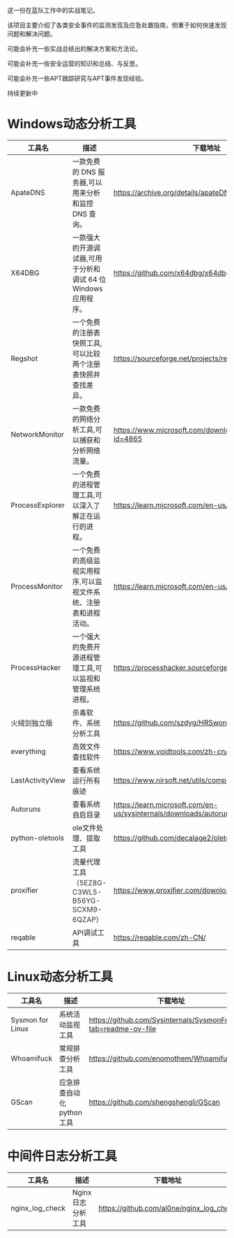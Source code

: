 这一份在蓝队工作中的实战笔记。

该项目主要介绍了各类安全事件的监测发现及应急处置指南，侧重于如何快速发现问题和解决问题。

可能会补充一些实战总结出的解决方案和方法论。

可能会补充一些安全运营的知识和总结、与反思。

可能会补充一些APT跟踪研究与APT事件发现经验。


持续更新中


# Windows动态分析工具
| 工具名 | 描述 | 下载地址 |
| --- | --- | --- |
| ApateDNS | 一款免费的 DNS 服务器,可以用来分析和监控 DNS 查询。 | https://archive.org/details/apateDNS |
| X64DBG | 一款强大的开源调试器,可用于分析和调试 64 位 Windows 应用程序。 | https://github.com/x64dbg/x64dbg |
| Regshot | 一个免费的注册表快照工具,可以比较两个注册表快照并查找差异。 | https://sourceforge.net/projects/regshot/ |
| NetworkMonitor | 一款免费的网络分析工具,可以捕获和分析网络流量。 | https://www.microsoft.com/download/details.aspx?id=4865 |
| ProcessExplorer | 一个免费的进程管理工具,可以深入了解正在运行的进程。 | https://learn.microsoft.com/en-us/sysinternals/ |
| ProcessMonitor | 一个免费的高级监视实用程序,可以监视文件系统、注册表和进程活动。 | https://learn.microsoft.com/en-us/sysinternals/ |
| ProcessHacker	 | 一个强大的免费开源进程管理工具,可以监视和管理系统进程。 | https://processhacker.sourceforge.io/ |
| 火绒剑独立版 | 杀毒软件、系统分析工具 | https://github.com/szdyg/HRSword |
| everything | 高效文件查找软件 | https://www.voidtools.com/zh-cn/ |
| LastActivityView | 查看系统运行所有痕迹 | https://www.nirsoft.net/utils/computer_activity_view.html |
| Autoruns | 查看系统自启目录 | https://learn.microsoft.com/en-us/sysinternals/downloads/autoruns |
| python-oletools | ole文件处理、提取工具 | https://github.com/decalage2/oletools |
| proxifier | 流量代理工具（<font style="color:rgb(51, 51, 51);">5EZ8G-C3WL5-B56YG-SCXM9-6QZAP</font>） | https://www.proxifier.com/download/ |
| reqable | API调试工具 | https://reqable.com/zh-CN/ |


# Linux动态分析工具
| 工具名 | 描述 | 下载地址 |
| --- | --- | --- |
| Sysmon for Linux | 系统活动监视工具 | https://github.com/Sysinternals/SysmonForLinux?tab=readme-ov-file |
| Whoamifuck | 常规排查分析工具 | https://github.com/enomothem/Whoamifuck |
| GScan | 应急排查自动化python工具 | https://github.com/shengshengli/GScan |


# 中间件日志分析工具
| 工具名 | 描述 | 下载地址 |
| --- | --- | --- |
| nginx_log_check | Nginx日志分析工具 | https://github.com/al0ne/nginx_log_check |
